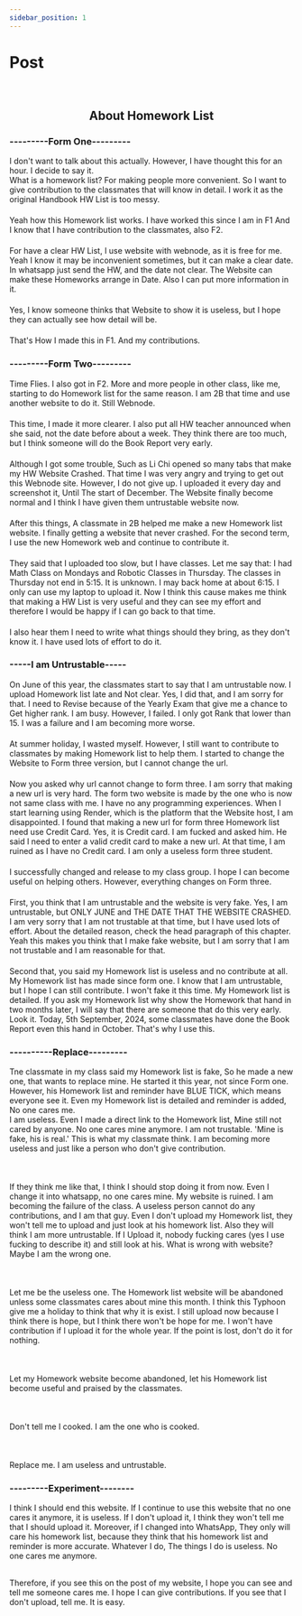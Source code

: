 ```yaml
---
sidebar_position: 1
---
```


# Post
<br/>
<h2 style="text-align: center;">About Homework List</h2>

<h3>---------Form One---------</h3>
I don't want to talk about this actually. However, I have thought this for an hour. I decide to say it.
<br/>What is a homework list? For making people more convenient. So I want to give contribution to the classmates that will know in detail. I work it as the original Handbook HW List is too messy.
<br/>　　     
<br/>Yeah how this Homework list works. I have worked this since I am in F1 And I know that I have contribution to the classmates, also F2.
<br/>　　     
<br/>For have a clear HW List, I use website with webnode, as it is free for me. Yeah I know it may be inconvenient sometimes, but it can make a clear date. In whatsapp just send the HW, and the date not clear. The Website can make these Homeworks arrange in Date. Also I can put more information in it. 
<br/>　　     
<br/>Yes, I know someone thinks that Website to show it is useless, but I hope they can actually see how detail will be.
<br/>　　     
<br/>That's How I made this in F1. And my contributions.
<br/>
<h3>---------Form Two---------</h3>
Time Flies. I also got in F2. More and more people in other class, like me, starting to do Homework list for the same reason. I am 2B that time and use another website to do it. Still Webnode.
<br/>　　     
<br/>This time, I made it more clearer. I also put all HW teacher announced when she said, not the date before about a week. They think there are too much, but I think someone will do the Book Report very early.
<br/>　　     
<br/>Although I got some trouble, Such as Li Chi opened so many tabs that make my HW Website Crashed. That time I was very angry and trying to get out this Webnode site. However, I do not give up. I uploaded it every day and screenshot it, Until The start of December. The Website finally become normal and I think I have given them untrustable website now.
<br/>　　     
<br/>After this things, A classmate in 2B helped me make a new Homework list website. I finally getting a website that never crashed. For the second term, I use the new Homework web and continue to contribute it. 
<br/>　　     
<br/>They said that I uploaded too slow, but I have classes. Let me say that: I had Math Class on Mondays and Robotic Classes in Thursday. The classes in Thursday not end in 5:15. It is unknown. I may back home at about 6:15. I only can use my laptop to upload it. Now I think this cause makes me think that making a HW List is very useful and they can see my effort and therefore I would be happy if I can go back to that time. 
<br/>　　     
<br/>I also hear them I need to write what things should they bring, as they don't know it. I have used lots of effort to do it.
<br/>
<h3>-----I am Untrustable-----</h3>
On June of this year, the classmates start to say that I am untrustable now. I upload Homework list late and Not clear. Yes, I did that, and I am sorry for that. I need to Revise because of the Yearly Exam that give me a chance to Get higher rank. I am busy. However, I failed. I only got Rank that lower than 15. I was a failure and I am becoming more worse. 
<br/>　　     
<br/>At summer holiday, I wasted myself. However, I still want to contribute to classmates by making Homework list to help them. I started to change the Website to Form three version, but I cannot change the url. 
<br/>　　     
<br/>Now you asked why url cannot change to form three. I am sorry that making a new url is very hard. The form two website is made by the one who is now not same class with me. I have no any programming experiences. When I start learning using Render, which is the platform that the Website host, I am disappointed. I found that making a new url for form three Homework list need use Credit Card. Yes, it is Credit card. I am fucked and asked him. He said I need to enter a valid credit card to make a new url. At that time, I am ruined as I have no Credit card. I am only a useless form three student.
<br/>　　     
<br/>I successfully changed and release to my class group. I hope I can become useful on helping others. However, everything changes on Form three.
<br/>　　     
<br/>First, you think that I am untrustable and the website is very fake. Yes, I am untrustable, but ONLY JUNE and THE DATE THAT THE WEBSITE CRASHED. I am very sorry that I am not trustable at that time, but I have used lots of effort. About the detailed reason, check the head paragraph of this chapter. Yeah this makes you think that I make fake website, but I am sorry that I am not trustable and I am reasonable for that.
<br/>　　     
<br/>Second that, you said my Homework list is useless and no contribute at all. My Homework list has made since form one. I know that I am untrustable, but I hope I can still contribute. I won't fake it this time. My Homework list is detailed. If you ask my Homework list why show the Homework that hand in two months later, I will say that there are someone that do this very early. Look it. Today, 5th September, 2024, some classmates have done the Book Report even this hand in October. That's why I use this. 
<br/>
<h3>----------Replace---------</h3>
Tne classmate in my class said my Homework list is fake, So he made a new one, that wants to replace mine. He started it this year, not since Form one. However, his Homework list and reminder have BLUE TICK, which means everyone see it. Even my Homework list is detailed and reminder is added, No one cares me.
<br/>I am useless. Even I made a direct link to the Homework list, Mine still not cared by anyone. No one cares mine anymore. I am not trustable. 'Mine is fake, his is real.' This is what my classmate think. I am becoming more useless and just like a person who don't give contribution. 
<br/>　　     

<br/>If they think me like that, I think I should stop doing it from now. Even I change it into whatsapp, no one cares mine. My website is ruined. I am becoming the failure of the class. A useless person cannot do any contributions, and I am that guy. Even I don't upload my Homework list, they won't tell me to upload and just look at his homework list. Also they will think I am more untrustable. If I Upload it, nobody fucking cares (yes I use fucking to describe it) and still look at his. What is wrong with website? Maybe I am the wrong one.
<br/>　　     

<br/>Let me be the useless one. The Homework list website will be abandoned unless some classmates cares about mine this month. I think this Typhoon give me a holiday to think that why it is exist. I still upload now because I think there is hope, but I think there won't be hope for me. I won't have contribution if I upload it for the whole year. If the point is lost, don't do it for nothing.
<br/>　　     

<br/>Let my Homework website become abandoned, let his Homework list become useful and praised by the classmates.
<br/>　　     

<br/>Don't tell me I cooked. I am the one who is cooked. 
<br/>　　     

<br/>Replace me. I am useless and untrustable.

<h3>---------Experiment--------</h3>
I think I should end this website. If I continue to use this website that no one cares it anymore, it is useless. If I don't upload it, I think they won't tell me that I should upload it. Moreover, if I changed into WhatsApp, They only will care his homework list, because they think that his homework list and reminder is more accurate. Whatever I do, The things I do is useless. No one cares me anymore.

<br/>Therefore, if you see this on the post of my website, I hope you can see and tell me someone cares me. I hope I can give contributions. If you see that I don't upload, tell me. It is easy.